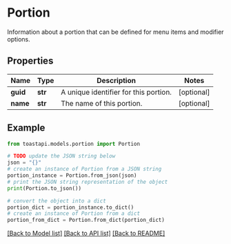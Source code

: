# Portion

Information about a portion that can be defined for menu items and modifier options. 

## Properties

Name | Type | Description | Notes
------------ | ------------- | ------------- | -------------
**guid** | **str** | A unique identifier for this portion. | [optional] 
**name** | **str** | The name of this portion. | [optional] 

## Example

```python
from toastapi.models.portion import Portion

# TODO update the JSON string below
json = "{}"
# create an instance of Portion from a JSON string
portion_instance = Portion.from_json(json)
# print the JSON string representation of the object
print(Portion.to_json())

# convert the object into a dict
portion_dict = portion_instance.to_dict()
# create an instance of Portion from a dict
portion_from_dict = Portion.from_dict(portion_dict)
```
[[Back to Model list]](../README.md#documentation-for-models) [[Back to API list]](../README.md#documentation-for-api-endpoints) [[Back to README]](../README.md)


